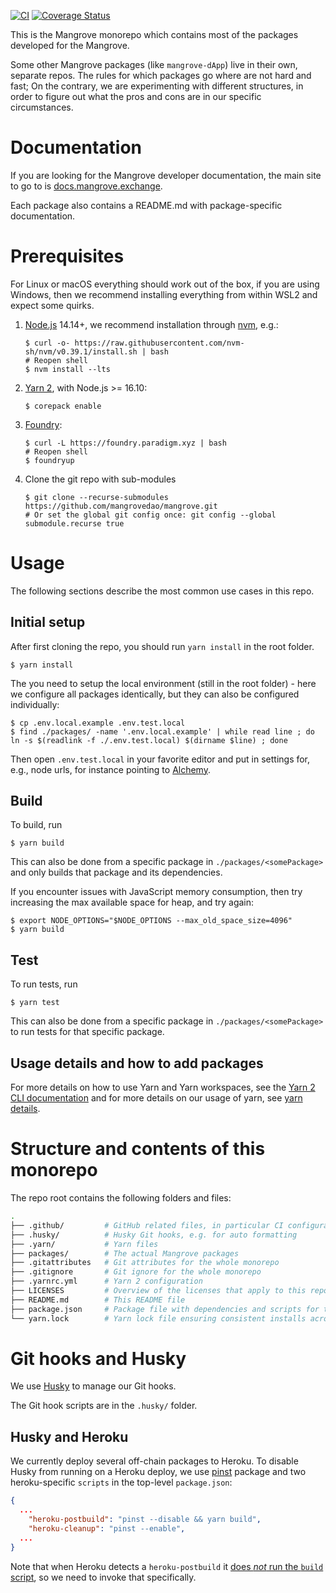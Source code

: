 [![CI](https://github.com/mangrovedao/mangrove/actions/workflows/node.js.yml/badge.svg)](https://github.com/mangrovedao/mangrove/actions/workflows/node.js.yml) [![Coverage Status](https://coveralls.io/repos/github/mangrovedao/mangrove/badge.svg)](https://coveralls.io/github/mangrovedao/mangrove)

This is the Mangrove monorepo which contains most of the packages developed for the Mangrove.

Some other Mangrove packages (like `mangrove-dApp`) live in their own, separate repos. The rules for which packages go where are not hard and fast; On the contrary, we are experimenting with different structures, in order to figure out what the pros and cons are in our specific circumstances.

# Documentation

If you are looking for the Mangrove developer documentation, the main site to go to is [docs.mangrove.exchange](https://docs.mangrove.exchange).

Each package also contains a README.md with package-specific documentation.

# Prerequisites

For Linux or macOS everything should work out of the box, if you are using Windows, then we recommend installing everything from within WSL2 and expect some quirks.

1. [Node.js](https://nodejs.org/en/) 14.14+, we recommend installation through [nvm](https://github.com/nvm-sh/nvm#installing-and-updating), e.g.:

    ```shell
    $ curl -o- https://raw.githubusercontent.com/nvm-sh/nvm/v0.39.1/install.sh | bash
    # Reopen shell
    $ nvm install --lts
    ```

2. [Yarn 2](https://yarnpkg.com/getting-started/install), with Node.js >= 16.10:

    ```shell
    $ corepack enable
    ```

3. [Foundry](https://book.getfoundry.sh/getting-started/installation.html):

    ```shell
    $ curl -L https://foundry.paradigm.xyz | bash
    # Reopen shell
    $ foundryup
    ```

4. Clone the git repo with sub-modules

    ```shell
    $ git clone --recurse-submodules https://github.com/mangrovedao/mangrove.git
    # Or set the global git config once: git config --global submodule.recurse true
    ```

# Usage

The following sections describe the most common use cases in this repo.

## Initial setup

After first cloning the repo, you should run `yarn install` in the root folder.

```shell
$ yarn install
```

The you need to setup the local environment (still in the root folder) - here we configure all packages identically, but they can also be configured individually:

```shell
$ cp .env.local.example .env.test.local
$ find ./packages/ -name '.env.local.example' | while read line ; do ln -s $(readlink -f ./.env.test.local) $(dirname $line) ; done
```

Then open `.env.test.local` in your favorite editor and put in settings for, e.g., node urls, for instance pointing to [Alchemy](https://www.alchemy.com/).

## Build

To build, run

```shell
$ yarn build
```

This can also be done from a specific package in `./packages/<somePackage>` and only builds that package and its dependencies.

If you encounter issues with JavaScript memory consumption, then try increasing the max available space for heap, and try again:

```shell
$ export NODE_OPTIONS="$NODE_OPTIONS --max_old_space_size=4096"
$ yarn build
```

## Test

To run tests, run

```shell
$ yarn test
```

This can also be done from a specific package in `./packages/<somePackage>` to run tests for that specific package.

## Usage details and how to add packages

For more details on how to use Yarn and Yarn workspaces, see the [Yarn 2 CLI documentation](https://yarnpkg.com/cli/install) and for more details on our usage of yarn, see [yarn details](./yarn.md).

# Structure and contents of this monorepo

The repo root contains the following folders and files:

```bash
.
├── .github/         # GitHub related files, in particular CI configurations for GitHub Actions
├── .husky/          # Husky Git hooks, e.g. for auto formatting
├── .yarn/           # Yarn files
├── packages/        # The actual Mangrove packages
├── .gitattributes   # Git attributes for the whole monorepo 
├── .gitignore       # Git ignore for the whole monorepo
├── .yarnrc.yml      # Yarn 2 configuration
├── LICENSES         # Overview of the licenses that apply to this repo
├── README.md        # This README file
├── package.json     # Package file with dependencies and scripts for the monorepo
└── yarn.lock        # Yarn lock file ensuring consistent installs across machines
```

# Git hooks and Husky

We use [Husky](https://typicode.github.io/husky/#/) to manage our Git hooks.

The Git hook scripts are in the `.husky/` folder.

## Husky and Heroku

We currently deploy several off-chain packages to Heroku. To disable Husky from running on a Heroku deploy, we use [pinst](https://github.com/typicode/pinst) package and two heroku-specific `scripts` in the top-level `package.json`:

```json
{
  ... 
    "heroku-postbuild": "pinst --disable && yarn build",
    "heroku-cleanup": "pinst --enable",
  ...
}
```

Note that when Heroku detects a `heroku-postbuild` it [does *not* run the `build` script](https://devcenter.heroku.com/articles/nodejs-support#customizing-the-build-process), so we need to invoke that specifically.